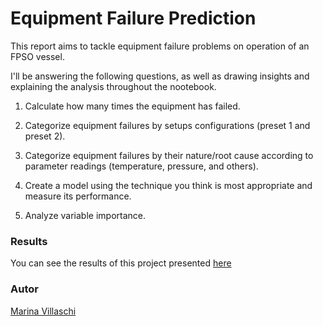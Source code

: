 # Equipment Failure Prediction

This report aims to tackle equipment failure problems on operation of an FPSO vessel.

I'll be answering the following questions, as well as drawing insights and explaining the analysis throughout the nootebook.

1. Calculate how many times the equipment has failed.

2. Categorize equipment failures by setups configurations (preset 1 and preset 2).

3. Categorize equipment failures by their nature/root cause according to parameter readings (temperature, pressure, and others).

4. Create a model using the technique you think is most appropriate and measure its performance.

5. Analyze variable importance.

### Results

You can see the results of this project presented [here](https://github.com/marinavillaschi/equipment-failure-prediction/blob/main/Equipment%20Failure%20Prediction%20-%20Marina%20Villaschi.pdf)

### Autor

[Marina Villaschi](https://www.linkedin.com/in/marinavillaschi/)
